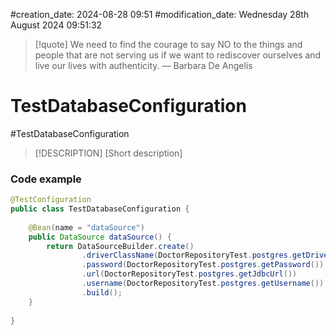#creation_date:  2024-08-28 09:51
#modification_date: Wednesday 28th August 2024 09:51:32
> [!quote] We need to find the courage to say NO to the things and people that are not serving us if we want to rediscover ourselves and live our lives with authenticity.
> — Barbara De Angelis

# TestDatabaseConfiguration
#TestDatabaseConfiguration

> [!DESCRIPTION] 
> [Short description] 
### Code example 
```java 
@TestConfiguration  
public class TestDatabaseConfiguration {  
      
    @Bean(name = "dataSource")  
    public DataSource dataSource() {  
        return DataSourceBuilder.create()  
                .driverClassName(DoctorRepositoryTest.postgres.getDriverClassName())  
                .password(DoctorRepositoryTest.postgres.getPassword())  
                .url(DoctorRepositoryTest.postgres.getJdbcUrl())  
                .username(DoctorRepositoryTest.postgres.getUsername())  
                .build();  
    }  
      
}
```